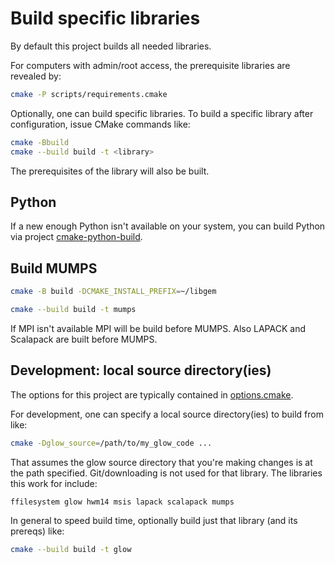 # Build specific libraries

By default this project builds all needed libraries.

For computers with admin/root access, the prerequisite libraries are revealed by:

```sh
cmake -P scripts/requirements.cmake
```

Optionally, one can build specific libraries.
To build a specific library after configuration, issue CMake commands like:

```sh
cmake -Bbuild
cmake --build build -t <library>
```

The prerequisites of the library will also be built.

## Python

If a new enough Python isn't available on your system, you can build Python via project
[cmake-python-build](https://github.com/gemini3d/cmake-python-build).

## Build MUMPS

```sh
cmake -B build -DCMAKE_INSTALL_PREFIX=~/libgem

cmake --build build -t mumps
```

If MPI isn't available MPI will be build before MUMPS.
Also LAPACK and Scalapack are built before MUMPS.

## Development: local source directory(ies)

The options for this project are typically contained in [options.cmake](./options.cmake).

For development, one can specify a local source directory(ies) to build from like:

```sh
cmake -Dglow_source=/path/to/my_glow_code ...
```

That assumes the glow source directory that you're making changes is at the path specified.
Git/downloading is not used for that library.
The libraries this work for include:

```
ffilesystem glow hwm14 msis lapack scalapack mumps
```

In general to speed build time, optionally build just that library (and its prereqs) like:

```sh
cmake --build build -t glow
```
